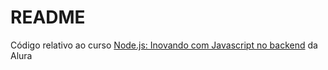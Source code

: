 # README #

Código relativo ao curso [Node.js: Inovando com Javascript no backend](https://cursos.alura.com.br/course/node-js) da Alura
